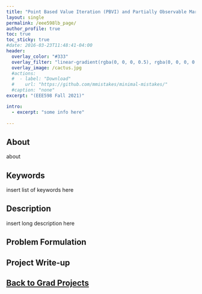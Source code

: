 ```yaml
---
title: "Point Based Value Iteration (PBVI) and Partially Observable Markov Decision Process (POMDP) for Motion Artifact and Sensor System Energy Savings"
layout: single
permalink: /eee598lb_page/
author_profile: true
toc: true
toc_sticky: true
#date: 2016-03-23T11:48:41-04:00
header:
  overlay_color: "#333"
  overlay_filter: "linear-gradient(rgba(0, 0, 0, 0.5), rgba(0, 0, 0, 0.5))"
  overlay_image: /cactus.jpg
  #actions:
  #  - label: "Download"
  #    url: "https://github.com/mmistakes/minimal-mistakes/"
  #caption: "none"
excerpt: "(EEE598 Fall 2021)"

intro: 
  - excerpt: "some info here"   
   
---
```


## About
about

## Keywords
insert list of keywords here

## Description
insert long description here

## Problem Formulation
<object data="{{ site.url }}{{ site.baseurl }}/_pages/graduate/EEE598LB/Projectsetupformulation.pdf" width="1000" height="1000" type='application/pdf'></object>

## Project Write-up
<object data="{{ site.url }}{{ site.baseurl }}/_pages/graduate/EEE598LB/EEE598_FinalProject_POMDP.pdf" width="1000" height="1000" type='application/pdf'></object>

## [Back to Grad Projects](/grad_projects/)
